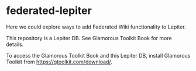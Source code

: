# federated-lepiter

Here we could explore ways to add Federated Wiki functionality to Lepiter.

This repository is a Lepiter DB. See Glamorous Toolkit Book for more details.

To access the Glamorous Toolkit Book and this Lepiter DB, install Glamorous Toolkit from https://gtoolkit.com/download/. 



